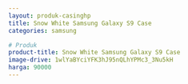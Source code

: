 ```yaml
---
layout: produk-casinghp
title: Snow White Samsung Galaxy S9 Case
categories: samsung

# Produk
product-title: Snow White Samsung Galaxy S9 Case
image-drive: 1wlYaBYciYFK3hJ95nQLhYPMc3_3Nu5kH
harga: 90000
---
```

